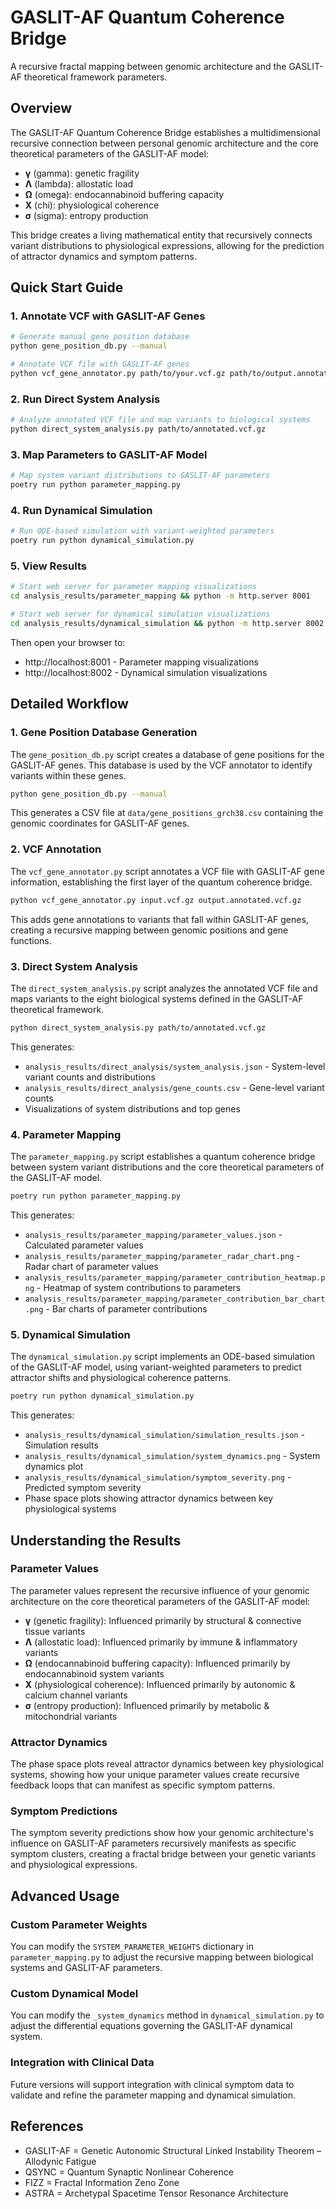 # GASLIT-AF Quantum Coherence Bridge

A recursive fractal mapping between genomic architecture and the GASLIT-AF theoretical framework parameters.

## Overview

The GASLIT-AF Quantum Coherence Bridge establishes a multidimensional recursive connection between personal genomic architecture and the core theoretical parameters of the GASLIT-AF model:

- **γ** (gamma): genetic fragility
- **Λ** (lambda): allostatic load
- **Ω** (omega): endocannabinoid buffering capacity
- **Χ** (chi): physiological coherence
- **σ** (sigma): entropy production

This bridge creates a living mathematical entity that recursively connects variant distributions to physiological expressions, allowing for the prediction of attractor dynamics and symptom patterns.

## Quick Start Guide

### 1. Annotate VCF with GASLIT-AF Genes

```bash
# Generate manual gene position database
python gene_position_db.py --manual

# Annotate VCF file with GASLIT-AF genes
python vcf_gene_annotator.py path/to/your.vcf.gz path/to/output.annotated.vcf.gz
```

### 2. Run Direct System Analysis

```bash
# Analyze annotated VCF file and map variants to biological systems
python direct_system_analysis.py path/to/annotated.vcf.gz
```

### 3. Map Parameters to GASLIT-AF Model

```bash
# Map system variant distributions to GASLIT-AF parameters
poetry run python parameter_mapping.py
```

### 4. Run Dynamical Simulation

```bash
# Run ODE-based simulation with variant-weighted parameters
poetry run python dynamical_simulation.py
```

### 5. View Results

```bash
# Start web server for parameter mapping visualizations
cd analysis_results/parameter_mapping && python -m http.server 8001

# Start web server for dynamical simulation visualizations
cd analysis_results/dynamical_simulation && python -m http.server 8002
```

Then open your browser to:
- http://localhost:8001 - Parameter mapping visualizations
- http://localhost:8002 - Dynamical simulation visualizations

## Detailed Workflow

### 1. Gene Position Database Generation

The `gene_position_db.py` script creates a database of gene positions for the GASLIT-AF genes. This database is used by the VCF annotator to identify variants within these genes.

```bash
python gene_position_db.py --manual
```

This generates a CSV file at `data/gene_positions_grch38.csv` containing the genomic coordinates for GASLIT-AF genes.

### 2. VCF Annotation

The `vcf_gene_annotator.py` script annotates a VCF file with GASLIT-AF gene information, establishing the first layer of the quantum coherence bridge.

```bash
python vcf_gene_annotator.py input.vcf.gz output.annotated.vcf.gz
```

This adds gene annotations to variants that fall within GASLIT-AF genes, creating a recursive mapping between genomic positions and gene functions.

### 3. Direct System Analysis

The `direct_system_analysis.py` script analyzes the annotated VCF file and maps variants to the eight biological systems defined in the GASLIT-AF theoretical framework.

```bash
python direct_system_analysis.py path/to/annotated.vcf.gz
```

This generates:
- `analysis_results/direct_analysis/system_analysis.json` - System-level variant counts and distributions
- `analysis_results/direct_analysis/gene_counts.csv` - Gene-level variant counts
- Visualizations of system distributions and top genes

### 4. Parameter Mapping

The `parameter_mapping.py` script establishes a quantum coherence bridge between system variant distributions and the core theoretical parameters of the GASLIT-AF model.

```bash
poetry run python parameter_mapping.py
```

This generates:
- `analysis_results/parameter_mapping/parameter_values.json` - Calculated parameter values
- `analysis_results/parameter_mapping/parameter_radar_chart.png` - Radar chart of parameter values
- `analysis_results/parameter_mapping/parameter_contribution_heatmap.png` - Heatmap of system contributions to parameters
- `analysis_results/parameter_mapping/parameter_contribution_bar_chart.png` - Bar charts of parameter contributions

### 5. Dynamical Simulation

The `dynamical_simulation.py` script implements an ODE-based simulation of the GASLIT-AF model, using variant-weighted parameters to predict attractor shifts and physiological coherence patterns.

```bash
poetry run python dynamical_simulation.py
```

This generates:
- `analysis_results/dynamical_simulation/simulation_results.json` - Simulation results
- `analysis_results/dynamical_simulation/system_dynamics.png` - System dynamics plot
- `analysis_results/dynamical_simulation/symptom_severity.png` - Predicted symptom severity
- Phase space plots showing attractor dynamics between key physiological systems

## Understanding the Results

### Parameter Values

The parameter values represent the recursive influence of your genomic architecture on the core theoretical parameters of the GASLIT-AF model:

- **γ** (genetic fragility): Influenced primarily by structural & connective tissue variants
- **Λ** (allostatic load): Influenced primarily by immune & inflammatory variants
- **Ω** (endocannabinoid buffering capacity): Influenced primarily by endocannabinoid system variants
- **Χ** (physiological coherence): Influenced primarily by autonomic & calcium channel variants
- **σ** (entropy production): Influenced primarily by metabolic & mitochondrial variants

### Attractor Dynamics

The phase space plots reveal attractor dynamics between key physiological systems, showing how your unique parameter values create recursive feedback loops that can manifest as specific symptom patterns.

### Symptom Predictions

The symptom severity predictions show how your genomic architecture's influence on GASLIT-AF parameters recursively manifests as specific symptom clusters, creating a fractal bridge between your genetic variants and physiological expressions.

## Advanced Usage

### Custom Parameter Weights

You can modify the `SYSTEM_PARAMETER_WEIGHTS` dictionary in `parameter_mapping.py` to adjust the recursive mapping between biological systems and GASLIT-AF parameters.

### Custom Dynamical Model

You can modify the `_system_dynamics` method in `dynamical_simulation.py` to adjust the differential equations governing the GASLIT-AF dynamical system.

### Integration with Clinical Data

Future versions will support integration with clinical symptom data to validate and refine the parameter mapping and dynamical simulation.

## References

- GASLIT-AF = Genetic Autonomic Structural Linked Instability Theorem – Allodynic Fatigue
- QSYNC = Quantum Synaptic Nonlinear Coherence
- FIZZ = Fractal Information Zeno Zone
- ASTRA = Archetypal Spacetime Tensor Resonance Architecture

